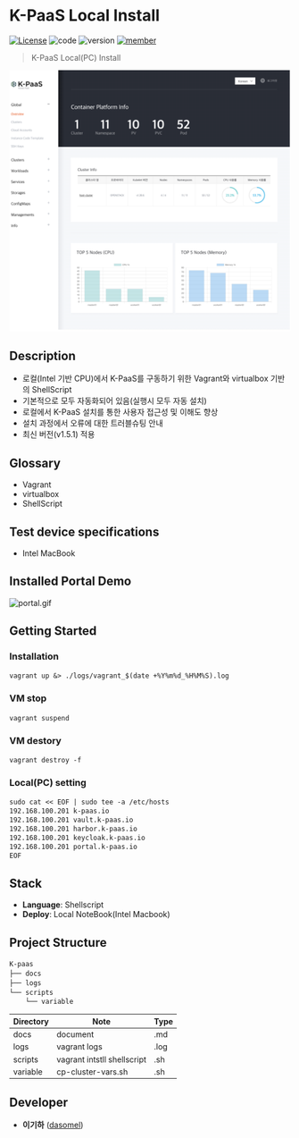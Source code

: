 # K-PaaS Local Install

[![License](https://img.shields.io/badge/License-Apache%202.0-blue.svg)](https://opensource.org/licenses/Apache-2.0)
![code](https://img.shields.io/badge/Code-ShellScript-blue)
![version](https://img.shields.io/badge/version-1.0.0-blue)
[![member](https://img.shields.io/badge/Project-Member-brightgreen)](https://github.com/dasomel/k-paas?tab=readme-ov-file#developer)

> K-PaaS Local(PC) Install
 
![main.png](./docs/images/main.png)

## Description
- 로컬(Intel 기반 CPU)에서 K-PaaS를 구동하기 위한 Vagrant와 virtualbox 기반의 ShellScript
- 기본적으로 모두 자동화되어 있음(실행시 모두 자동 설치)
- 로컬에서 K-PaaS 설치를 통한 사용자 접근성 및 이해도 향상
- 설치 과정에서 오류에 대한 트러블슈팅 안내
- 최신 버전(v1.5.1) 적용

## Glossary
- Vagrant
- virtualbox
- ShellScript

## Test device specifications
- Intel MacBook

## Installed Portal Demo
![portal.gif](./docs/images/portal.gif)

## Getting Started

### Installation
```shell
vagrant up &> ./logs/vagrant_$(date +%Y%m%d_%H%M%S).log
```
### VM stop
```shell
vagrant suspend
```
### VM destory
```shell
vagrant destroy -f
```

### Local(PC) setting
```shell
sudo cat << EOF | sudo tee -a /etc/hosts
192.168.100.201 k-paas.io
192.168.100.201 vault.k-paas.io
192.168.100.201 harbor.k-paas.io
192.168.100.201 keycloak.k-paas.io
192.168.100.201 portal.k-paas.io
EOF
```

## Stack
- **Language**: Shellscript
- **Deploy**: Local NoteBook(Intel Macbook)

## Project Structure

```markdown
K-paas
├── docs
├── logs
└── scripts
    └── variable
```

| Directory | Note                        | Type |
|-----------|-----------------------------|------|
| docs      | document                    | .md  |
| logs      | vagrant logs                | .log |
| scripts   | vagrant intstll shellscript | .sh  |
| variable  | cp-cluster-vars.sh          | .sh  |

## Developer
*  **이기하** ([dasomel](https://github.com/dasomel))







